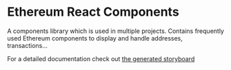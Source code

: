 # Ethereum React Components
A components library which is used in multiple projects.
Contains frequently used Ethereum components to display and handle addresses, transactions...

For a detailed documentation check out [the generated storyboard](https://philipplgh.github.io/ethereum-react-components/)


